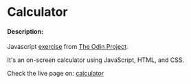 # Calculator
#### Description:

Javascript [exercise](https://www.theodinproject.com/lessons/foundations-calculator) from [The Odin Project](https://www.theodinproject.com).

It's an on-screen calculator using JavaScript, HTML, and CSS.

Check the live page on: [calculator](https://jumiranda5.github.io/calculator/)